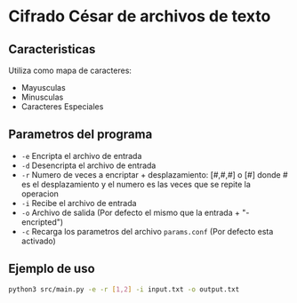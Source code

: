 # Cifrado César de archivos de texto

## Caracteristicas
Utiliza como mapa de caracteres:
- Mayusculas
- Minusculas
- Caracteres Especiales

## Parametros del programa
- `-e` Encripta el archivo de entrada
- `-d` Desencripta el archivo de entrada
- `-r` Numero de veces a encriptar + desplazamiento: [#,#,#] o [#] donde # es el desplazamiento y el numero es las veces que se repite la operacion
- `-i` Recibe el archivo de entrada
- `-o` Archivo de salida (Por defecto el mismo que la entrada + "-encripted")
- `-c` Recarga los parametros del archivo `params.conf` (Por defecto esta activado)

## Ejemplo de uso
```bash
python3 src/main.py -e -r [1,2] -i input.txt -o output.txt
```